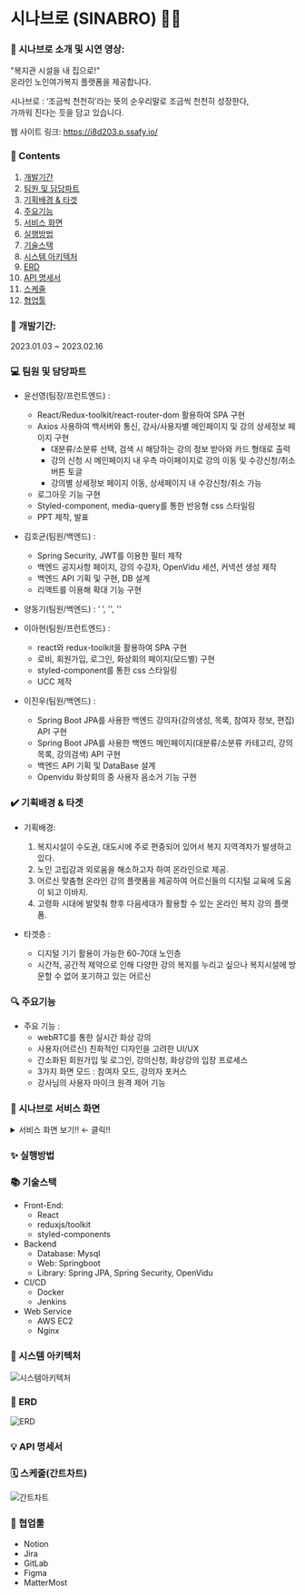 # 시나브로 (SINABRO) 👵👴

### 🎤 시나브로 소개 및 시연 영상: 
"복지관 시설을 내 집으로!"  <br/>
온라인 노인여가복지 플랫폼을 제공합니다. <br/>

시나브로 : ‘조금씩 천천히’라는 뜻의 순우리말로 조금씩 천천히 성장한다,<br/> 가까워 진다는 듯을 담고 있습니다. <br/>

웹 사이트 링크: https://i8d203.p.ssafy.io/ 

### 📃 Contents  
1. [개발기간](#개발기간) <br/> 
2. [팀원 및 담당파트](#team) <br/>
3. [기획배경 & 타겟](#target-people) <br/>
4. [주요기능](#main-function) <br/>
5. [서비스 화면](#service) <br/>
6. [실행방법](#how-to-run) <br/>
7. [기술스택](#stack) <br/>
8. [시스템 아키텍처](#tech-architecture) <br/>
9. [ERD ](#erd) <br/> 
10. [API 명세서](#api) <br/>
11. [스케줄](#schedule) <br/>
12. [협업툴](#cooperation-tool) <br/>

### 📆 개발기간: 
<p> 2023.01.03 ~ 2023.02.16 </p>

### 💻 팀원 및 담당파트 
- 윤선영(팀장/프런트엔드) : 
    - React/Redux-toolkit/react-router-dom 활용하여 SPA 구현
    - Axios 사용하여 백서버와 통신, 강사/사용자별 메인페이지 및 강의 상세정보 페이지 구현
        - 대분류/소분류 선택, 검색 시 해당하는 강의 정보 받아와 카드 형태로 출력
        - 강의 신청 시 메인페이지 내 우측 마이페이지로 강의 이동 및 수강신청/취소 버튼 토글
        - 강의별 상세정보 페이지 이동, 상세페이지 내 수강신청/취소 가능
    - 로그아웃 기능 구현
    - Styled-component, media-query를 통한 반응형 css 스타일링
    - PPT 제작, 발표 
- 김호균(팀원/백엔드) :
    - Spring Security, JWT를 이용한 필터 제작
    - 백엔드 공지사항 페이지, 강의 수강자, OpenVidu 세션, 커넥션 생성 제작
    - 백엔드 API 기획 및 구현, DB 설계
    - 리액트를 이용해 확대 기능 구현
- 양동기(팀원/백엔드) : ‘ ’, '', '' <br/>


- 이아현(팀원/프런트엔드) : 
    - react와 redux-toolkit을 활용하여 SPA 구현
    - 로비, 회원가입, 로그인, 화상회의 페이지(모드별) 구현  
    - styled-component를 통한 css 스타일링
    - UCC 제작
- 이진우(팀원/백엔드) : 
    - Spring Boot JPA를 사용한 백엔드 강의자(강의생성, 목록, 참여자 정보, 편집) API 구현
    - Spring Boot JPA를 사용한 백엔드 메인페이지(대분류/소분류 카테고리, 강의목록, 강의검색) API 구현
    - 백엔드 API 기획 및 DataBase 설계 
    - Openvidu 화상회의 중 사용자 음소거 기능 구현


### ✔️ 기획배경 & 타겟 
- 기획배경:
    1. 복지시설이 수도권, 대도시에 주로 편중되어 있어서 복지 지역격차가 발생하고 있다.
    2. 노인 고립감과 외로움을 해소하고자 하여 온라인으로 제공.
    3. 어르신 맞춤형 온라인 강의 플랫폼을 제공하여 어르신들의 디지털 교육에 도움이 되고 이바지. 
    4. 고령화 시대에 발맞춰 향후 다음세대가 활용할 수 있는 온라인 복지 강의 플랫폼. 
    
- 타겟층 : 
    - 디지털 기기 활용이 가능한 60-70대 노인층
    - 시간적, 공간적 제약으로 인해 다양한 강의 복지를 누리고 싶으나 복지시설에 방문할 수 없어 포기하고 있는 어르신

### 🔍 주요기능 
- 주요 기능 : 
    - webRTC를 통한 실시간 화상 강의
    - 사용자(어르신) 친화적인 디자인을 고려한 UI/UX 
    - 간소화된 회원가입 및 로그인, 강의신청, 화상강의 입장 프로세스
    - 3가지 화면 모드 : 참여자 모드, 강의자 포커스
    - 강사님의 사용자 마이크 원격 제어 기능


### 👀 시나브로 서비스 화면
<details markdown="1">
<summary> 서비스 화면 보기!!  ←  클릭!! </summary>
<img src=".jpg" width="60%"> 
</details>

### ✨ 실행방법


### 📚 기술스택
- Front-End:
    - React
    - reduxjs/toolkit 
    - styled-components
- Backend
    - Database: Mysql
    - Web: Springboot
    - Library: Spring JPA, Spring Security, OpenVidu
- CI/CD
    - Docker
    - Jenkins
- Web Service 
    - AWS EC2
    - Nginx

### 🔨 시스템 아키텍처
![시스템아키텍처](/uploads/1c157d6efcae4d6ef1569ca871c1684e/시스템아키텍처.PNG)

### 🎨 ERD 
![ERD](/uploads/af052303cf82cc6eb439994ca6026630/ERD.png)

### 💡 API 명세서



### 🗓️ 스케줄(간트차트)
![간트차트](/uploads/17496513a462478c1140046810855eee/간트차트.png)

### 💪 협업툴 
- Notion 
- Jira
- GitLab
- Figma
- MatterMost